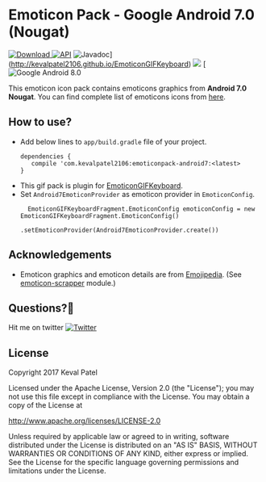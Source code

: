 # Emoticon Pack - Google Android 7.0 (Nougat)
[ ![Download](https://api.bintray.com/packages/kevalpatel2106/EmoticonGIFKeyboard/emoticonpack-android7/images/download.svg) ](https://bintray.com/kevalpatel2106/EmoticonGIFKeyboard/emoticonpack-android7/_latestVersion) [![API](https://img.shields.io/badge/API-16%2B-orange.svg?style=flat)](https://android-arsenal.com/api?level=16) ![Javadoc](https://img.shields.io/badge/Javadoc-EmoticonGIFKeyboard-blue.svg)](http://kevalpatel2106.github.io/EmoticonGIFKeyboard) <a href="https://www.paypal.me/kevalpatel2106"> <img src="https://img.shields.io/badge/paypal-donate-yellow.svg" /></a> [![Google Android 8.0](https://img.shields.io/badge/Android%208-1869%20Icons-brightgreen.svg)

This emoticon icon pack contains emoticons graphics from **Android 7.0 Nougat**. You can find complete list of emoticons icons from [here](https://emojipedia.org/google/android-7.0/).

## How to use?
- Add below lines to `app/build.gradle` file of your project.
    ```
    dependencies {
       compile 'com.kevalpatel2106:emoticonpack-android7:<latest>
    }
    ```
- This gif pack is plugin for [EmoticonGIFKeyboard](https://github.com/kevalpatel2106/EmoticonGIFKeyboard).
- Set `Android7EmoticonProvider` as emoticon provider in `EmoticonConfig`.
  ```
    EmoticonGIFKeyboardFragment.EmoticonConfig emoticonConfig = new EmoticonGIFKeyboardFragment.EmoticonConfig()
                .setEmoticonProvider(Android7EmoticonProvider.create())
  ```


## Acknowledgements
- Emoticon graphics and emoticon details are from [Emojipedia](https://emojipedia.org/). (See [emoticon-scrapper](https://github.com/kevalpatel2106/EmoticonGIFKeyboard/tree/master/emoticon-scrapper) module.)


## Questions?🤔
Hit me on twitter [![Twitter](https://img.shields.io/badge/Twitter-@kevalpatel2106-blue.svg?style=flat)](https://twitter.com/kevalpatel2106)


## License
Copyright 2017 Keval Patel

Licensed under the Apache License, Version 2.0 (the "License"); you may not use this file except in compliance with the License. You may obtain a copy of the License at

http://www.apache.org/licenses/LICENSE-2.0

Unless required by applicable law or agreed to in writing, software distributed under the License is distributed on an "AS IS" BASIS, WITHOUT WARRANTIES OR CONDITIONS OF ANY KIND, either express or implied. See the License for the specific language governing permissions and limitations under the License.
